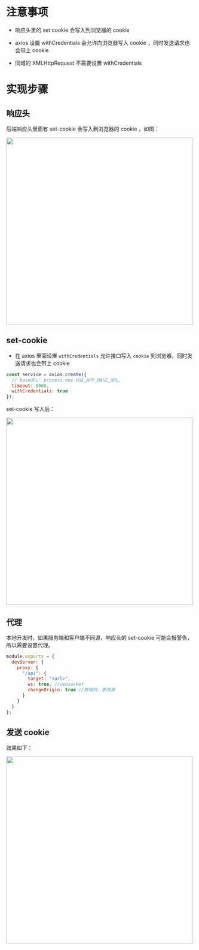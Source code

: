 # 注意事项

- 响应头里的 set cookie 会写入到浏览器的 cookie

- axios 设置 withCredentials 会允许向浏览器写入 cookie ，同时发送请求也会带上 cookie

- 同域的 XMLHttpRequest 不需要设置 withCredentials

# 实现步骤

## 响应头

后端响应头里面有 set-cookie 会写入到浏览器的 cookie ，如图：

<img src='https://s1.ax1x.com/2022/09/07/vHXLyd.png' width=500>

## set-cookie

- 在 axios 里面设置 `withCredentials` 允许接口写入 `cookie` 到浏览器，同时发送请求也会带上 cookie

```javascript
const service = axios.create({
  // baseURL: process.env.VUE_APP_BASE_URL,
  timeout: 8000,
  withCredentials: true
});
```

set-cookie 写入后：

<img src='https://s1.ax1x.com/2022/09/07/vHXbSe.png' width=500>

## 代理

本地开发时，如果服务端和客户端不同源，响应头的 set-cookie 可能会报警告，所以需要设置代理。

```javascript
module.exports = {
  devServer: {
    proxy: {
      "/api": {
        target: "<url>",
        ws: true, //websocket
        changeOrigin: true //跨域时，更改源
      }
    }
  }
};
```

## 发送 cookie

效果如下：

<img src='https://s1.ax1x.com/2022/09/07/vHXqQH.png' width=500>
